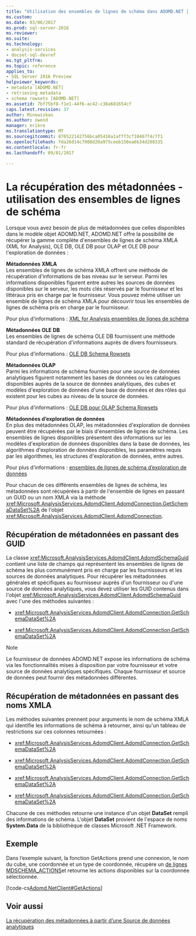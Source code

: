 ```yaml
---
title: "Utilisation des ensembles de lignes de schéma dans ADOMD.NET | Documents Microsoft"
ms.custom: 
ms.date: 03/06/2017
ms.prod: sql-server-2016
ms.reviewer: 
ms.suite: 
ms.technology:
- analysis-services
- docset-sql-devref
ms.tgt_pltfrm: 
ms.topic: reference
applies_to:
- SQL Server 2016 Preview
helpviewer_keywords:
- metadata [ADOMD.NET]
- retrieving metadata
- schema rowsets [ADOMD.NET]
ms.assetid: 7bf75bf8-f1e1-44f6-ac42-c38a681654cf
caps.latest.revision: 37
author: Minewiskan
ms.author: owend
manager: erikre
ms.translationtype: MT
ms.sourcegitcommit: 876522142756bca05416a1afff3cf10467f4c7f1
ms.openlocfilehash: fda26d14c7008d20a975ceeb156ea6b34d208335
ms.contentlocale: fr-fr
ms.lasthandoff: 09/01/2017

---
```

# <a name="retrieving-metadata---working-with-schema-rowsets"></a>La récupération des métadonnées - utilisation des ensembles de lignes de schéma
  Lorsque vous avez besoin de plus de métadonnées que celles disponibles dans le modèle objet ADOMD.NET, ADOMD.NET offre la possibilité de récupérer la gamme complète d'ensembles de lignes de schéma XMLA (XML for Analysis), OLE DB, OLE DB pour OLAP et OLE DB pour l'exploration de données :  
  
 **Métadonnées XMLA**  
 Les ensembles de lignes de schéma XMLA offrent une méthode de récupération d'informations de bas niveau sur le serveur. Parmi les informations disponibles figurent entre autres les sources de données disponibles sur le serveur, les mots clés réservés par le fournisseur et les littéraux pris en charge par le fournisseur. Vous pouvez même utiliser un ensemble de lignes de schéma XMLA pour découvrir tous les ensembles de lignes de schéma pris en charge par le fournisseur.  
  
 Pour plus d’informations : [XML for Analysis ensembles de lignes de schéma](../../analysis-services/schema-rowsets/xml/xml-for-analysis-schema-rowsets.md)  
  
 **Métadonnées OLE DB**  
 Les ensembles de lignes de schéma OLE DB fournissent une méthode standard de récupération d'informations auprès de divers fournisseurs.  
  
 Pour plus d’informations : [OLE DB Schema Rowsets](../../analysis-services/schema-rowsets/ole-db/ole-db-schema-rowsets.md)  
  
 **Métadonnées OLAP**  
 Parmi les informations de schéma fournies pour une source de données analytiques figurent notamment les bases de données ou les catalogues disponibles auprès de la source de données analytiques, des cubes et modèles d'exploration de données d'une base de données et des rôles qui existent pour les cubes au niveau de la source de données.  
  
 Pour plus d’informations : [OLE DB pour OLAP Schema Rowsets](../../analysis-services/schema-rowsets/ole-db-olap/ole-db-for-olap-schema-rowsets.md)  
  
 **Métadonnées d’exploration de données**  
 En plus des métadonnées OLAP, les métadonnées d'exploration de données peuvent être récupérées par le biais d'ensembles de lignes de schéma. Les ensembles de lignes disponibles présentent des informations sur les modèles d'exploration de données disponibles dans la base de données, les algorithmes d'exploration de données disponibles, les paramètres requis par les algorithmes, les structures d'exploration de données, entre autres.  
  
 Pour plus d’informations : [ensembles de lignes de schéma d’exploration de données](../../analysis-services/schema-rowsets/data-mining/data-mining-schema-rowsets.md)  
  
 Pour chacun de ces différents ensembles de lignes de schéma, les métadonnées sont récupérées à partir de l'ensemble de lignes en passant un GUID ou un nom XMLA via la méthode <xref:Microsoft.AnalysisServices.AdomdClient.AdomdConnection.GetSchemaDataSet%2A> de l'objet <xref:Microsoft.AnalysisServices.AdomdClient.AdomdConnection>.  
  
## <a name="retrieving-metadata-by-passing-guids"></a>Récupération de métadonnées en passant des GUID  
 La classe <xref:Microsoft.AnalysisServices.AdomdClient.AdomdSchemaGuid> contient une liste de champs qui représentent les ensembles de lignes de schéma les plus communément pris en charge par les fournisseurs et les sources de données analytiques. Pour récupérer les métadonnées générales et spécifiques au fournisseur auprès d'un fournisseur ou d'une source de données analytiques, vous devez utiliser les GUID contenus dans l'objet <xref:Microsoft.AnalysisServices.AdomdClient.AdomdSchemaGuid> avec l'une des méthodes suivantes :  
  
-   <xref:Microsoft.AnalysisServices.AdomdClient.AdomdConnection.GetSchemaDataSet%2A>  
  
-   <xref:Microsoft.AnalysisServices.AdomdClient.AdomdConnection.GetSchemaDataSet%2A>  
  
> [!NOTE]  
>  Le fournisseur de données ADOMD.NET expose les informations de schéma via les fonctionnalités mises à disposition par votre fournisseur et votre source de données analytiques spécifiques. Chaque fournisseur et source de données peut fournir des métadonnées différentes.  
  
## <a name="retrieving-metadata-by-passing-xmla-names"></a>Récupération de métadonnées en passant des noms XMLA  
 Les méthodes suivantes prennent pour arguments le nom de schéma XMLA qui identifie les informations de schéma à retourner, ainsi qu'un tableau de restrictions sur ces colonnes retournées :  
  
-   <xref:Microsoft.AnalysisServices.AdomdClient.AdomdConnection.GetSchemaDataSet%2A>  
  
-   <xref:Microsoft.AnalysisServices.AdomdClient.AdomdConnection.GetSchemaDataSet%2A>  
  
-   <xref:Microsoft.AnalysisServices.AdomdClient.AdomdConnection.GetSchemaDataSet%2A>  
  
-   <xref:Microsoft.AnalysisServices.AdomdClient.AdomdConnection.GetSchemaDataSet%2A>  
  
 Chacune de ces méthodes retourne une instance d'un objet **DataSet** rempli des informations de schéma. L'objet **DataSet** provient de l'espace de noms **System.Data** de la bibliothèque de classes Microsoft .NET Framework.  
  
## <a name="example"></a>Exemple  
 Dans l’exemple suivant, la fonction GetActions prend une connexion, le nom du cube, une coordonnée et un type de coordonnée, récupère un [de lignes MDSCHEMA_ACTIONS](../../analysis-services/schema-rowsets/ole-db-olap/mdschema-actions-rowset.md)et retourne les actions disponibles sur la coordonnée sélectionnée.  
  
 [!code-cs[Adomd.NetClient#GetActions](../../analysis-services/multidimensional-models-adomd-net-client/codesnippet/csharp/retrieving-metadata-work_0_1.cs)]  
  
## <a name="see-also"></a>Voir aussi  
 [La récupération des métadonnées à partir d’une Source de données analytiques](../../analysis-services/multidimensional-models-adomd-net-client/retrieving-metadata-from-an-analytical-data-source.md)  
  
  
